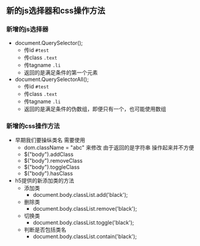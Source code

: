## 新的js选择器和css操作方法

### 新增的js选择器
* document.QuerySelector();
    * 传id `#test`
    * 传class `.text`
    * 传tagname `.li`
    * 返回的是满足条件的第一个元素
* document.QuerySelectorAll();
    * 传id `#test`
    * 传class `.text`
    * 传tagname `.li`
    * 返回的是满足条件的伪数组，即便只有一个，也可能使用数组

### 新增的css操作方法
* 早期我们要操纵类名 需要使用
    * dom.className = "abc" 来修改 由于返回的是字符串 操作起来并不方便
    * $("body").addClass
    * $("body").removeClass
    * $("body").toggleClass
    * $("body").hasClass
* h5提供的新添加类的方法
    * 添加类
        * document.body.classList.add('black');
    * 删除类 
        * document.body.classList.remove('black');
    * 切换类 
        * document.body.classList.toggle('black');
    * 判断是否包括类名
        * document.body.classList.contain('black');